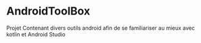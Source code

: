 # AndroidToolBox

Projet Contenant divers outils android afin de se familiariser au mieux avec kotlin et Android Studio
